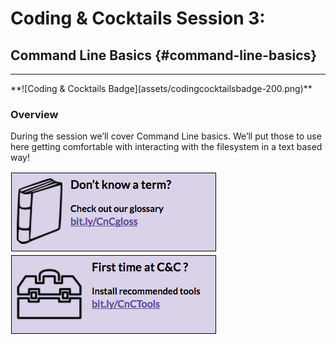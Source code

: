# Coding & Cocktails Session 3:
## Command Line Basics {#command-line-basics}
<hr>
**![Coding & Cocktails Badge](assets/codingcocktailsbadge-200.png)**


### Overview

During the session we’ll cover Command Line basics. We’ll put those to use here getting comfortable with interacting with the filesystem in a text based way!

[![](images/glossary.png)](http://bit.ly/CnCgloss)
[![](images/tools.png)](http://bit.ly/CnCTools)
